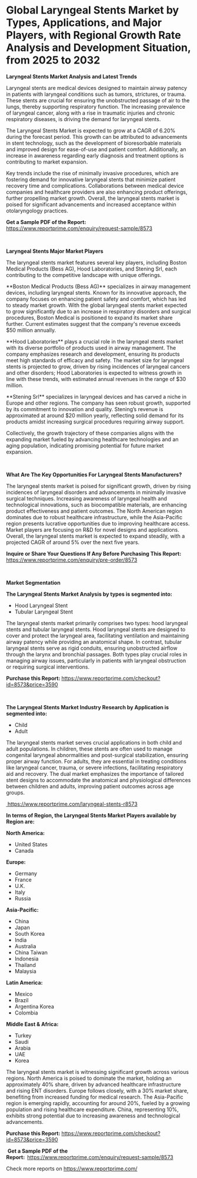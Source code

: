 <p><h1>Global Laryngeal Stents Market by Types, Applications, and Major Players, with Regional Growth Rate Analysis and Development Situation, from 2025 to 2032</h1></p><p><strong>Laryngeal Stents Market Analysis and Latest Trends</strong></p>
<p><p>Laryngeal stents are medical devices designed to maintain airway patency in patients with laryngeal conditions such as tumors, strictures, or trauma. These stents are crucial for ensuring the unobstructed passage of air to the lungs, thereby supporting respiratory function. The increasing prevalence of laryngeal cancer, along with a rise in traumatic injuries and chronic respiratory diseases, is driving the demand for laryngeal stents.</p><p>The Laryngeal Stents Market is expected to grow at a CAGR of 6.20% during the forecast period. This growth can be attributed to advancements in stent technology, such as the development of bioresorbable materials and improved design for ease-of-use and patient comfort. Additionally, an increase in awareness regarding early diagnosis and treatment options is contributing to market expansion. </p><p>Key trends include the rise of minimally invasive procedures, which are fostering demand for innovative laryngeal stents that minimize patient recovery time and complications. Collaborations between medical device companies and healthcare providers are also enhancing product offerings, further propelling market growth. Overall, the laryngeal stents market is poised for significant advancements and increased acceptance within otolaryngology practices.</p></p>
<p><strong>Get a Sample PDF of the Report:&nbsp;</strong> <a href="https://www.reportprime.com/enquiry/request-sample/8573?utm_campaign=2783&utm_medium=2&utm_source=Github&utm_content=ia&utm_term=20032025&utm_id=laryngeal-stents">https://www.reportprime.com/enquiry/request-sample/8573</a></p>
<p>&nbsp;</p>
<p><strong>Laryngeal Stents Major Market Players</strong></p>
<p><p>The laryngeal stents market features several key players, including Boston Medical Products (Bess AG), Hood Laboratories, and Stening Srl, each contributing to the competitive landscape with unique offerings.</p><p>**Boston Medical Products (Bess AG)** specializes in airway management devices, including laryngeal stents. Known for its innovative approach, the company focuses on enhancing patient safety and comfort, which has led to steady market growth. With the global laryngeal stents market expected to grow significantly due to an increase in respiratory disorders and surgical procedures, Boston Medical is positioned to expand its market share further. Current estimates suggest that the company's revenue exceeds $50 million annually.</p><p>**Hood Laboratories** plays a crucial role in the laryngeal stents market with its diverse portfolio of products used in airway management. The company emphasizes research and development, ensuring its products meet high standards of efficacy and safety. The market size for laryngeal stents is projected to grow, driven by rising incidences of laryngeal cancers and other disorders; Hood Laboratories is expected to witness growth in line with these trends, with estimated annual revenues in the range of $30 million.</p><p>**Stening Srl** specializes in laryngeal devices and has carved a niche in Europe and other regions. The company has seen robust growth, supported by its commitment to innovation and quality. Stening’s revenue is approximated at around $20 million yearly, reflecting solid demand for its products amidst increasing surgical procedures requiring airway support.</p><p>Collectively, the growth trajectory of these companies aligns with the expanding market fueled by advancing healthcare technologies and an aging population, indicating promising potential for future market expansion.</p></p>
<p>&nbsp;</p>
<p><strong>What Are The Key Opportunities For Laryngeal Stents Manufacturers?</strong></p>
<p><p>The laryngeal stents market is poised for significant growth, driven by rising incidences of laryngeal disorders and advancements in minimally invasive surgical techniques. Increasing awareness of laryngeal health and technological innovations, such as biocompatible materials, are enhancing product effectiveness and patient outcomes. The North American region dominates due to robust healthcare infrastructure, while the Asia-Pacific region presents lucrative opportunities due to improving healthcare access. Market players are focusing on R&D for novel designs and applications. Overall, the laryngeal stents market is expected to expand steadily, with a projected CAGR of around 5% over the next five years.</p></p>
<p><strong>Inquire or Share Your Questions If Any Before Purchasing This Report:</strong> <a href="https://www.reportprime.com/enquiry/pre-order/8573?utm_campaign=2783&utm_medium=2&utm_source=Github&utm_content=ia&utm_term=20032025&utm_id=laryngeal-stents">https://www.reportprime.com/enquiry/pre-order/8573</a></p>
<p>&nbsp;</p>
<p><strong>Market Segmentation</strong></p>
<p><strong>The Laryngeal Stents Market Analysis by types is segmented into:</strong></p>
<p><ul><li>Hood Laryngeal Stent</li><li>Tubular Laryngeal Stent</li></ul></p>
<p><p>The laryngeal stents market primarily comprises two types: hood laryngeal stents and tubular laryngeal stents. Hood laryngeal stents are designed to cover and protect the laryngeal area, facilitating ventilation and maintaining airway patency while providing an anatomical shape. In contrast, tubular laryngeal stents serve as rigid conduits, ensuring unobstructed airflow through the larynx and bronchial passages. Both types play crucial roles in managing airway issues, particularly in patients with laryngeal obstruction or requiring surgical interventions.</p></p>
<p><strong>Purchase this Report:&nbsp;</strong><a href="https://www.reportprime.com/checkout?id=8573&price=3590&utm_campaign=2783&utm_medium=2&utm_source=Github&utm_content=ia&utm_term=20032025&utm_id=laryngeal-stents">https://www.reportprime.com/checkout?id=8573&price=3590</a></p>
<p>&nbsp;</p>
<p><strong>The Laryngeal Stents Market Industry Research by Application is segmented into:</strong></p>
<p><ul><li>Child</li><li>Adult</li></ul></p>
<p><p>The laryngeal stents market serves crucial applications in both child and adult populations. In children, these stents are often used to manage congenital laryngeal abnormalities and post-surgical stabilization, ensuring proper airway function. For adults, they are essential in treating conditions like laryngeal cancer, trauma, or severe infections, facilitating respiratory aid and recovery. The dual market emphasizes the importance of tailored stent designs to accommodate the anatomical and physiological differences between children and adults, improving patient outcomes across age groups.</p></p>
<p><a href="https://www.reportprime.com/laryngeal-stents-r8573?utm_campaign=2783&utm_medium=2&utm_source=Github&utm_content=ia&utm_term=20032025&utm_id=laryngeal-stents">&nbsp;https://www.reportprime.com/laryngeal-stents-r8573</a></p>
<p><strong>In terms of Region, the Laryngeal Stents Market Players available by Region are:</strong></p>
<p>
    <p> <strong> North America: </strong>
        <ul>
            <li>United States</li>
            <li>Canada</li>
        </ul>
        </p> 
    <p> <strong> Europe: </strong>
        <ul>
            <li>Germany</li>
            <li>France</li>
            <li>U.K.</li>
            <li>Italy</li>
            <li>Russia</li>
        </ul>
        </p> 
    <p> <strong> Asia-Pacific: </strong>
        <ul>
            <li>China</li>
            <li>Japan</li>
            <li>South Korea</li>
            <li>India</li>
            <li>Australia</li>
            <li>China Taiwan</li>
            <li>Indonesia</li>
            <li>Thailand</li>
            <li>Malaysia</li>
        </ul>
        </p> 
    <p> <strong> Latin America: </strong>
        <ul>
            <li>Mexico</li>
            <li>Brazil</li>
            <li>Argentina Korea</li>
            <li>Colombia</li>
        </ul>
        </p> 
    <p> <strong> Middle East & Africa: </strong>
        <ul>
            <li>Turkey</li>
            <li>Saudi</li>
            <li>Arabia</li>
            <li>UAE</li>
            <li>Korea</li>
        </ul>
    </p>
    </p>
<p><p>The laryngeal stents market is witnessing significant growth across various regions. North America is poised to dominate the market, holding an approximately 40% share, driven by advanced healthcare infrastructure and rising ENT disorders. Europe follows closely, with a 30% market share, benefiting from increased funding for medical research. The Asia-Pacific region is emerging rapidly, accounting for around 20%, fueled by a growing population and rising healthcare expenditure. China, representing 10%, exhibits strong potential due to increasing awareness and technological advancements.</p></p>
<p><strong>Purchase this Report: </strong><a href="https://www.reportprime.com/checkout?id=8573&price=3590&utm_campaign=2783&utm_medium=2&utm_source=Github&utm_content=ia&utm_term=20032025&utm_id=laryngeal-stents">https://www.reportprime.com/checkout?id=8573&price=3590</a></p>
<p>&nbsp;<strong>Get a Sample PDF of the Report:&nbsp;&nbsp;</strong><a href="https://www.reportprime.com/enquiry/request-sample/8573?utm_campaign=2783&utm_medium=2&utm_source=Github&utm_content=ia&utm_term=20032025&utm_id=laryngeal-stents">https://www.reportprime.com/enquiry/request-sample/8573</a></p>
<p><strong></strong></p>
<p>Check more reports on <a href="https://www.reportprime.com/?utm_campaign=2783&utm_medium=2&utm_source=Github&utm_content=ia&utm_term=20032025&utm_id=laryngeal-stents">https://www.reportprime.com/</a></p>